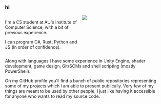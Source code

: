 ### hi

<div style="overflow: hidden; position: relative; width: 100%">
  <div style="float: left; width: 50%">
    <p>I'm a CS student at AU's Institute of Computer Science, with a bit of previous experience.</p>
    <p>I can program C#, Rust, Python and JS (in order of confidence).</p>
  </div>
  <div style="float: left; width: 50%">
    <img src="https://github-readme-stats.vercel.app/api/top-langs?username=Mikkelens&show_icons=true&locale=en&layout=compact&theme=nightowl"/>
  </div>
  
</div>

<p>Along with languages I have some experience in Unity Engine, shader development, game design, Git/SCMs and shell scripting (mostly PowerShell).</p>

<p>On my GitHub profile you'll find a bunch of public repositories representing some of my projects which I am able to present publically. Very few of my things are meant to be used by other people, I just like having it accessible for anyone who wants to read my source code.</p>
